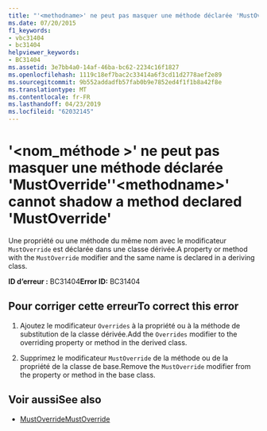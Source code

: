 ```yaml
---
title: "'<methodname>' ne peut pas masquer une méthode déclarée 'MustOverride'"
ms.date: 07/20/2015
f1_keywords:
- vbc31404
- bc31404
helpviewer_keywords:
- BC31404
ms.assetid: 3e7bb4a0-14af-46ba-bc62-2234c16f1827
ms.openlocfilehash: 1119c18ef7bac2c33414a6f3cd11d2778aef2e89
ms.sourcegitcommit: 9b552addadfb57fab0b9e7852ed4f1f1b8a42f8e
ms.translationtype: MT
ms.contentlocale: fr-FR
ms.lasthandoff: 04/23/2019
ms.locfileid: "62032145"
---
```

# <a name="methodname-cannot-shadow-a-method-declared-mustoverride"></a><span data-ttu-id="93307-102">'\<nom_méthode >' ne peut pas masquer une méthode déclarée 'MustOverride'</span><span class="sxs-lookup"><span data-stu-id="93307-102">'\<methodname>' cannot shadow a method declared 'MustOverride'</span></span>
<span data-ttu-id="93307-103">Une propriété ou une méthode du même nom avec le modificateur `MustOverride` est déclarée dans une classe dérivée.</span><span class="sxs-lookup"><span data-stu-id="93307-103">A property or method with the `MustOverride` modifier and the same name is declared in a deriving class.</span></span>  
  
 <span data-ttu-id="93307-104">**ID d’erreur :** BC31404</span><span class="sxs-lookup"><span data-stu-id="93307-104">**Error ID:** BC31404</span></span>  
  
## <a name="to-correct-this-error"></a><span data-ttu-id="93307-105">Pour corriger cette erreur</span><span class="sxs-lookup"><span data-stu-id="93307-105">To correct this error</span></span>  
  
1. <span data-ttu-id="93307-106">Ajoutez le modificateur `Overrides` à la propriété ou à la méthode de substitution de la classe dérivée.</span><span class="sxs-lookup"><span data-stu-id="93307-106">Add the `Overrides` modifier to the overriding property or method in the derived class.</span></span>  
  
2. <span data-ttu-id="93307-107">Supprimez le modificateur `MustOverride` de la méthode ou de la propriété de la classe de base.</span><span class="sxs-lookup"><span data-stu-id="93307-107">Remove the `MustOverride` modifier from the property or method in the base class.</span></span>  
  
## <a name="see-also"></a><span data-ttu-id="93307-108">Voir aussi</span><span class="sxs-lookup"><span data-stu-id="93307-108">See also</span></span>

- [<span data-ttu-id="93307-109">MustOverride</span><span class="sxs-lookup"><span data-stu-id="93307-109">MustOverride</span></span>](../../visual-basic/language-reference/modifiers/mustoverride.md)
